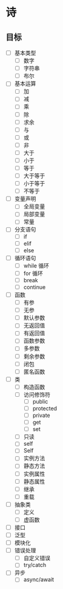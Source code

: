 # 诗

## 目标

- [ ] 基本类型
  - [ ] 数字
  - [ ] 字符串
  - [ ] 布尔
- [ ] 基本运算
  - [ ] 加
  - [ ] 减
  - [ ] 乘
  - [ ] 除
  - [ ] 求余
  - [ ] 与
  - [ ] 或
  - [ ] 非
  - [ ] 大于
  - [ ] 小于
  - [ ] 等于
  - [ ] 大于等于
  - [ ] 小于等于
  - [ ] 不等于
- [ ] 变量声明
  - [ ] 全局变量
  - [ ] 局部变量
  - [ ] 常量
- [ ] 分支语句
  - [ ] if
  - [ ] elif
  - [ ] else
- [ ] 循环语句
  - [ ] while 循环
  - [ ] for 循环
  - [ ] break
  - [ ] continue
- [ ] 函数
  - [ ] 有参
  - [ ] 无参
  - [ ] 默认参数
  - [ ] 无返回值
  - [ ] 有返回值
  - [ ] 函数参数
  - [ ] 多参数
  - [ ] 剩余参数
  - [ ] 闭包
  - [ ] 匿名函数
- [ ] 类
  - [ ] 构造函数
  - [ ] 访问修饰符
    - [ ] public
    - [ ] protected
    - [ ] private
    - [ ] get
    - [ ] set
  - [ ] 只读
  - [ ] self
  - [ ] Self
  - [ ] 实例方法
  - [ ] 静态方法
  - [ ] 实例属性
  - [ ] 静态属性
  - [ ] 继承
  - [ ] 重载
- [ ] 抽象类
  - [ ] 定义
  - [ ] 虚函数   
- [ ] 接口
- [ ] 泛型
- [ ] 模块化
- [ ] 错误处理
  - [ ] 自定义错误
  - [ ] try/catch
- [ ] 异步
  - [ ] async/await
